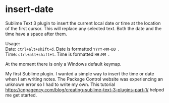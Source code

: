 # insert-date

Sublime Text 3 plugin to insert the current local date or time at the location 
of the first cursor. This will replace any selected text. Both the date and the
time have a space after them.

Usage:<br>
Date: `ctrl+alt+shift+d`. Date is formatted `YYYY-MM-DD `.<br>
Time: `ctrl+alt+shift+t`. Time is formatted `HH:MM `.

At the moment there is only a Windows default keymap.

My first Sublime plugin. I wanted a simple way to insert the time or date when
I am writing notes. The Package Control website was experiencing an unknown 
error so I had to write my own. 
This tutorial https://cnpagency.com/blog/creating-sublime-text-3-plugins-part-1/ 
helped me get started.
